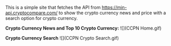 This is a simple site that fetches the API from https://min-api.cryptocompare.com/ to show the crypto currency news and price with a search option for crypto currency.

**Crypto Currency News and Top 10 Crypto Currency:**
![](CCPN Home.gif)

**Crypto Currency Search**
![](CCPN Crypto Search.gif)